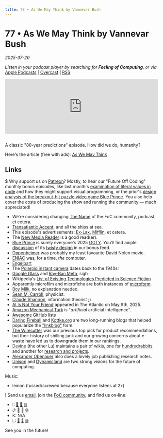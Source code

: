 ```yaml
---
title: 77 • As We May Think by Vannevar Bush
---
```


# 77 • As We May Think by Vannevar Bush

_2025-07-20_

_Listen in your podcast player by searching for **Feeling of Computing**, or via_ [Apple Podcasts](https://podcasts.apple.com/podcast/future-of-coding/id1265527976) \| [Overcast](https://overcast.fm/itunes1265527976) \| [RSS](https://omny.fm/shows/feeling-of-computing/playlists/podcast.rss)

<iframe src="https://omny.fm/shows/feeling-of-computing/as-we-may-think/embed" width="100%" height="180" frameborder="0" style="margin-bottom: 1em"></iframe>

A classic "80-year predictions" episode. How did we do, humanity?

Here's the article (free with ads): [As We May Think](<https://worrydream.com/refs/Bush%20-%20As%20We%20May%20Think%20(Life%20Magazine%209-10-1945).pdf>)

## Links

$ Why support us on [Patreon](https://www.patreon.com/feelingofcomputing)? Mostly, to hear our "Future Off Coding" monthly bonus episodes, like last month's [examination of literal values in code](https://www.patreon.com/posts/132758653) and how they might support visual programming, or the prior's [design analysis of the breakout-hit puzzle video game Blue Prince](https://www.patreon.com/posts/129954399?collection=866338). You also help cover the costs of producing the show and running the community — much appreciated!

- We're considering changing [The Name](/the-name) of the FoC community, podcast, et cetera.
- [Transatlantic Accent](https://en.wikipedia.org/wiki/Good_American_Speech), and all the ships at sea.
- This episode's advertisements: [Ex-Lax](https://en.wikipedia.org/wiki/Senna_glycoside), [Mifflin](https://en.wikipedia.org/wiki/Isopropyl_alcohol#Medical), et cetera.
- The [New Media Reader](https://www.newmediareader.com) is a good read(er).
- [Blue Prince](https://www.youtube.com/watch?v=W2hB9PjugK0) is surely everyone's 2025 [GOTY](https://en.wikipedia.org/wiki/List_of_Game_of_the_Year_awards). You'll find ample [discussion](https://www.patreon.com/posts/exasperated-127597451) of its [twisty design](https://www.patreon.com/posts/hour-and-half-of-129954399) in our bonus feed.
- [Oppenheimer](https://www.youtube.com/watch?v=bK6ldnjE3Y0) was probably my least favourite David Nolen movie.
- [ENIAC](https://en.wikipedia.org/wiki/ENIAC) was, for a time, _the_ computer.
- [Engelbart](/episodes/056)
- The [Polaroid instant camera](https://en.wikipedia.org/wiki/Instant_camera) dates back to the 1940s!
- [Google Glass](https://en.wikipedia.org/wiki/Google_Glass#Criticism) and [Ray-Ban Meta](https://en.wikipedia.org/wiki/Ray-Ban_Meta#Privacy_and_ethical_concerns), sigh
- Wikipedia's [List of Existing Technologies Predicted in Science Fiction](https://en.wikipedia.org/wiki/List_of_existing_technologies_predicted_in_science_fiction)
- Apparently microfilm and microfiche are both instances of [microform](https://en.wikipedia.org/wiki/Microform).
- [Boy Milk](https://earthsown.com/products/organic-almond-unsweetened-original-chilled-carton/), no explanation needed.
- [Sean M. Carroll](https://en.wikipedia.org/wiki/Sean_M._Carroll), physicist.
- [Claude Shannon](https://en.wikipedia.org/wiki/Claude_Shannon), information theorist ;)
- [AI Is Not Your Friend](https://archive.ph/SfhuK) appeared in The Atlantic on May 9th, 2025.
- [Amazon Mechanical Turk](https://en.wikipedia.org/wiki/Amazon_Mechanical_Turk) is "_artificial_ artificial intelligence".
- [Awesome](https://github.com/topics/awesome) GitHub lists
- [Daring Fireball](https://daringfireball.net) and [Kottke.org](https://kottke.org) are two long-running blogs that helped popularize the ["linkblog"](https://en.wikipedia.org/wiki/Linklog) form.
- [The Wirecutter](<https://en.wikipedia.org/wiki/Wirecutter_(website)>) was our previous top pick for product recommendations, but their history of shilling junk and our growing concerns about e-waste have led us to downgrade them in our rankings.
- [Devine](/episodes/045) (the other Lu) maintains a pair of wikis, one for [hundredrabbits](https://100r.co/site/knowledge.html) and another for [research and projects](https://wiki.xxiivv.com).
- [Alexander Obenauer](https://alexanderobenauer.com) also does a lovely job publishing research notes.
- [Unison](https://www.unison-lang.org) and [Dynamicland](https://dynamicland.org) are two strong visions for the future of computing.

Music:

- lemon (tussed/screwed because everyone listens at 2x)

! Send us [email](mailto:hello@feelingof.com?subject=Email%20from%20a%20listener), join the [FoC community](/community), and find us on-line:

- I: [🐘](https://mastodon.social/@spiralganglion) [🦋](https://bsky.app/profile/spiralganglion.com) [🌐](https://ivanish.ca)
- J: [🐘](https://hachyderm.io/@jimmyhmiller) [🦋](https://bsky.app/profile/jimmyhmiller.bsky.social) [🌐](https://jimmyhmiller.github.io)
- K: N/A
- L: [🐘](https://mas.to/@todepond) [🦋](https://bsky.app/profile/todepond.com) [🌐](https://www.todepond.com)

See you in the future!
